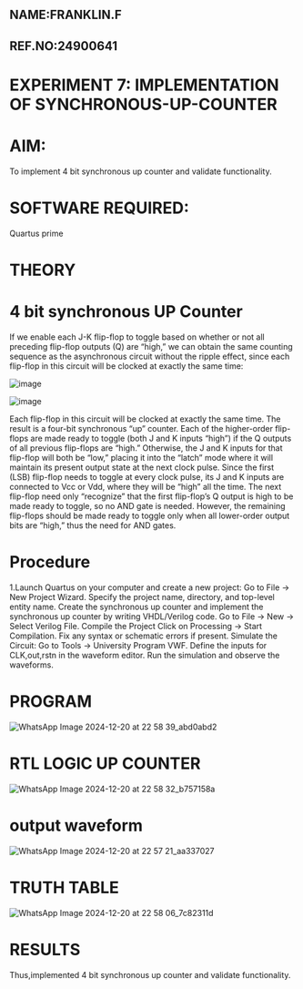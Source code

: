 ## NAME:FRANKLIN.F
## REF.NO:24900641

# EXPERIMENT 7: IMPLEMENTATION OF SYNCHRONOUS-UP-COUNTER

# AIM:

To implement 4 bit synchronous up counter and validate functionality.

# SOFTWARE REQUIRED:

Quartus prime

# THEORY

# 4 bit synchronous UP Counter

If we enable each J-K flip-flop to toggle based on whether or not all preceding flip-flop outputs (Q) are “high,” we can obtain the same counting sequence as the asynchronous circuit without the ripple effect, since each flip-flop in this circuit will be clocked at exactly the same time:

![image](https://github.com/naavaneetha/SYNCHRONOUS-UP-COUNTER/assets/154305477/d5db3fa0-e413-404c-b80e-b2f39d82e7e8)


![image](https://github.com/naavaneetha/SYNCHRONOUS-UP-COUNTER/assets/154305477/52cb61eb-d04b-442d-810c-31185a68410b)

Each flip-flop in this circuit will be clocked at exactly the same time.
The result is a four-bit synchronous “up” counter. Each of the higher-order flip-flops are made ready to toggle (both J and K inputs “high”) if the Q outputs of all previous flip-flops are “high.”
Otherwise, the J and K inputs for that flip-flop will both be “low,” placing it into the “latch” mode where it will maintain its present output state at the next clock pulse.
Since the first (LSB) flip-flop needs to toggle at every clock pulse, its J and K inputs are connected to Vcc or Vdd, where they will be “high” all the time.
The next flip-flop need only “recognize” that the first flip-flop’s Q output is high to be made ready to toggle, so no AND gate is needed.
However, the remaining flip-flops should be made ready to toggle only when all lower-order output bits are “high,” thus the need for AND gates.

# Procedure

1.Launch Quartus on your computer and create a new project: Go to File → New Project Wizard. Specify the project name, directory, and top-level entity name. Create the synchronous up counter and implement the synchronous up counter by writing VHDL/Verilog code. Go to File → New → Select Verilog File. Compile the Project Click on Processing → Start Compilation. Fix any syntax or schematic errors if present. Simulate the Circuit: Go to Tools → University Program VWF. Define the inputs for CLK,out,rstn in the waveform editor. Run the simulation and observe the waveforms.

# PROGRAM
 
![WhatsApp Image 2024-12-20 at 22 58 39_abd0abd2](https://github.com/user-attachments/assets/56ceb8d3-b3e8-414f-b42d-26b9ed3a65df)



# RTL LOGIC UP COUNTER
![WhatsApp Image 2024-12-20 at 22 58 32_b757158a](https://github.com/user-attachments/assets/491e6175-bfe2-4965-a294-6c4775527761)


# output waveform
![WhatsApp Image 2024-12-20 at 22 57 21_aa337027](https://github.com/user-attachments/assets/361acf96-1230-4a30-bdea-57f158a41023)

# TRUTH TABLE
![WhatsApp Image 2024-12-20 at 22 58 06_7c82311d](https://github.com/user-attachments/assets/901ecd1f-5f7a-4cc6-88cc-5c6988a7bae9)


# RESULTS
Thus,implemented 4 bit synchronous up counter and validate functionality.
